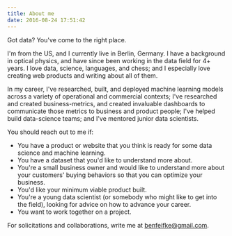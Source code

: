 ```yaml
---
title: About me
date: 2016-08-24 17:51:42
---
```


Got data? You've come to the right place.  

I'm from the US, and I currently live in Berlin, Germany. I have a background in optical physics, and have since been working in the data field for 4+ years. I love data, science, languages, and chess; and I especially love creating web products and writing about all of them.

In my career, I've researched, built, and deployed machine learning models across a variety of operational and commercial contexts; I've researched and created business-metrics, and created invaluable dashboards to communicate those metrics to business and product people; I've helped build data-science teams; and I've mentored junior data scientists.

You should reach out to me if:
- You have a product or website that you think is ready for some data science and machine learning.
- You have a dataset that you'd like to understand more about.
- You're a small business owner and would like to understand more about your customers' buying behaviors so that you can optimize your business.
- You'd like your minimum viable product built.
- You're a young data scientist (or somebody who might like to get into the field), looking for advice on how to advance your career.
- You want to work together on a project.

For solicitations and collaborations, write me at benfeifke@gmail.com.